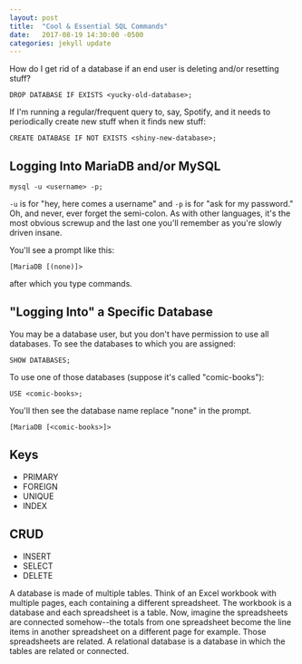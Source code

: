 ```yaml
---
layout: post
title:  "Cool & Essential SQL Commands"
date:   2017-08-19 14:30:00 -0500
categories: jekyll update
---
```

How do I get rid of a database if an end user is deleting and/or resetting stuff?

`DROP DATABASE IF EXISTS <yucky-old-database>;`

If I'm running a regular/frequent query to, say, Spotify, and it needs to periodically create new stuff when it finds new stuff:

`CREATE DATABASE IF NOT EXISTS <shiny-new-database>;`

## Logging Into MariaDB and/or MySQL

`mysql -u <username> -p;`

`-u` is for "hey, here comes a username" and `-p` is for "ask for my password." Oh, and never, ever forget the semi-colon. As with other languages, it's the most obvious screwup and the last one you'll remember as you're slowly driven insane.

You'll see a prompt like this:

`[MariaDB [(none)]>`

after which you type commands.

## "Logging Into" a Specific Database

You may be a database user, but you don't have permission to use all databases. To see the databases to which you are assigned:

`SHOW DATABASES;`

To use one of those databases (suppose it's called "comic-books"):

`USE <comic-books>;`

You'll then see the database name replace "none" in the prompt.

`[MariaDB [<comic-books>]>`

## Keys

* PRIMARY
* FOREIGN
* UNIQUE
* INDEX

## CRUD

* INSERT
* SELECT
* DELETE

A database is made of multiple tables. Think of an Excel workbook with multiple pages, each containing a different spreadsheet. The workbook is a database and each spreadsheet is a table. Now, imagine the spreadsheets are connected somehow--the totals from one spreadsheet become the line items in another spreadsheet on a different page for example. Those spreadsheets are related. A relational database is a database in which the tables are related or connected.  